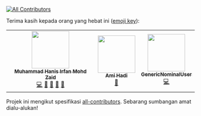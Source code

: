 <!-- ALL-CONTRIBUTORS-BADGE:START - Do not remove or modify this section -->
[![All Contributors](https://img.shields.io/badge/all_contributors-3-orange.svg?style=flat-square)](#contributors-)
<!-- ALL-CONTRIBUTORS-BADGE:END -->

Terima kasih kepada orang yang hebat ini ([emoji key](https://allcontributors.org/docs/en/emoji-key)):

<!-- ALL-CONTRIBUTORS-LIST:START - Do not remove or modify this section -->
<!-- prettier-ignore-start -->
<!-- markdownlint-disable -->
<table>
  <tr>
    <td align="center"><a href="https://www.hanisirfan.xyz"><img src="https://avatars.githubusercontent.com/u/66242389?v=4?s=100" width="100px;" alt=""/><br /><sub><b>Muhammad Hanis Irfan Mohd Zaid</b></sub></a><br /><a href="https://github.com/hadiirfan/ekv-docs/commits?author=hanisirfan" title="Code">💻</a> <a href="https://github.com/hadiirfan/ekv-docs/commits?author=hanisirfan" title="Documentation">📖</a> <a href="#design-hanisirfan" title="Design">🎨</a> <a href="#ideas-hanisirfan" title="Ideas, Planning, & Feedback">🤔</a> <a href="#maintenance-hanisirfan" title="Maintenance">🚧</a></td>
    <td align="center"><a href="https://github.com/amihadi"><img src="https://avatars.githubusercontent.com/u/95136371?v=4?s=100" width="100px;" alt=""/><br /><sub><b>Ami Hadi</b></sub></a><br /><a href="#maintenance-amihadi" title="Maintenance">🚧</a></td>
    <td align="center"><a href="https://github.com/GenericNominalUser"><img src="https://avatars.githubusercontent.com/u/67431218?v=4?s=100" width="100px;" alt=""/><br /><sub><b>GenericNominalUser</b></sub></a><br /><a href="https://github.com/hadiirfan/ekv-docs/commits?author=GenericNominalUser" title="Code">💻</a></td>
  </tr>
</table>

<!-- markdownlint-restore -->
<!-- prettier-ignore-end -->

<!-- ALL-CONTRIBUTORS-LIST:END -->

Projek ini mengikut spesifikasi [all-contributors](https://github.com/all-contributors/all-contributors). Sebarang sumbangan amat dialu-alukan!